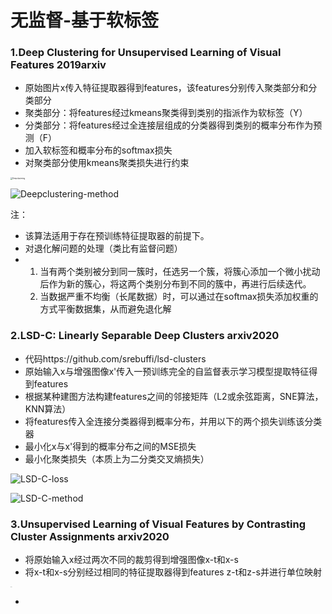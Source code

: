 # 无监督-基于软标签

### 1.Deep Clustering for Unsupervised Learning of Visual Features  2019arxiv

- 原始图片x传入特征提取器得到features，该features分别传入聚类部分和分类部分
- 聚类部分：将features经过kmeans聚类得到类别的指派作为软标签（Y）
- 分类部分：将features经过全连接层组成的分类器得到类别的概率分布作为预测（F）
- 加入软标签和概率分布的softmax损失
- 对聚类部分使用kmeans聚类损失进行约束

<img src="http://mengxiangjie12138-images.oss-cn-beijing.aliyuncs.com/Deep-clustering-loss.png" alt="Deepclustering" style="zoom:20%;" />

![Deepclustering-method](http://mengxiangjie12138-images.oss-cn-beijing.aliyuncs.com/Deep-clustering-method.jpg)

注：

- 该算法适用于存在预训练特征提取器的前提下。
- 对退化解问题的处理（类比有监督问题）
- 1. 当有两个类别被分到同一簇时，任选另一个簇，将簇心添加一个微小扰动后作为新的簇心，将这两个类别分布到不同的簇中，再进行后续迭代。
  2. 当数据严重不均衡（长尾数据）时，可以通过在softmax损失添加权重的方式平衡数据集，从而避免退化解

### 2.LSD-C: Linearly Separable Deep Clusters  arxiv2020

- 代码https://github.com/srebuffi/lsd-clusters
- 原始输入x与增强图像x'传入一预训练完全的自监督表示学习模型提取特征得到features
- 根据某种建图方法构建features之间的邻接矩阵（L2或余弦距离，SNE算法，KNN算法）
- 将features传入全连接分类器得到概率分布，并用以下的两个损失训练该分类器
- 最小化x与x'得到的概率分布之间的MSE损失
- 最小化聚类损失（本质上为二分类交叉熵损失）

![LSD-C-loss](http://mengxiangjie12138-images.oss-cn-beijing.aliyuncs.com/LSD-C-Loss-clus.jpg)

![LSD-C-method](http://mengxiangjie12138-images.oss-cn-beijing.aliyuncs.com/LSD-C-method.jpg)

### 3.Unsupervised Learning of Visual Features by Contrasting Cluster Assignments   arxiv2020

- 将原始输入x经过两次不同的裁剪得到增强图像x-t和x-s
- 将x-t和x-s分别经过相同的特征提取器得到features z-t和z-s并进行单位映射

<img src="http://mengxiangjie12138-images.oss-cn-beijing.aliyuncs.com/SwAV-z_t.png" alt="SwAV-z" style="zoom:5%;" />

- 



















